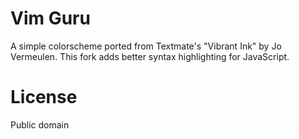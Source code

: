 # Vim Guru

A simple colorscheme ported from Textmate's "Vibrant Ink" by Jo Vermeulen. This
fork adds better syntax highlighting for JavaScript.

# License

Public domain
